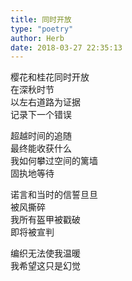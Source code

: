 ```yaml
---  
title: 同时开放  
type: "poetry"  
author: Herb  
date: 2018-03-27 22:35:13  
---  
```

樱花和桂花同时开放  
在深秋时节  
以左右道路为证据  
记录下一个错误  

超越时间的追随  
最终能收获什么  
我如何攀过空间的篱墙  
固执地等待  

诺言和当时的信誓旦旦  
被风撕碎  
我所有盔甲被戳破  
即将被宣判  

编织无法使我温暖  
我希望这只是幻觉